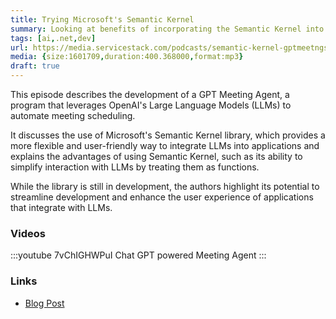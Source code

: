 ```yaml
---
title: Trying Microsoft's Semantic Kernel
summary: Looking at benefits of incorporating the Semantic Kernel into our GPT Meeting Agent gives developers more flexibility when working with LLMs  
tags: [ai,.net,dev]
url: https://media.servicestack.com/podcasts/semantic-kernel-gptmeetngs.mp3
media: {size:1601709,duration:400.368000,format:mp3}
draft: true
---
```


This episode describes the development of a GPT Meeting Agent, a program that leverages 
OpenAI's Large Language Models (LLMs) to automate meeting scheduling. 

It discusses the use of Microsoft's Semantic Kernel library, which provides a more flexible 
and user-friendly way to integrate LLMs into applications and explains the advantages of 
using Semantic Kernel, such as its ability to simplify interaction with LLMs by treating 
them as functions. 

While the library is still in development, the authors highlight its potential to 
streamline development and enhance the user experience of applications that integrate with LLMs.

### Videos

:::youtube 7vChIGHWPuI
Chat GPT powered Meeting Agent
:::

### Links

- [Blog Post](/posts/semantic-kernel-gptmeetngs)
